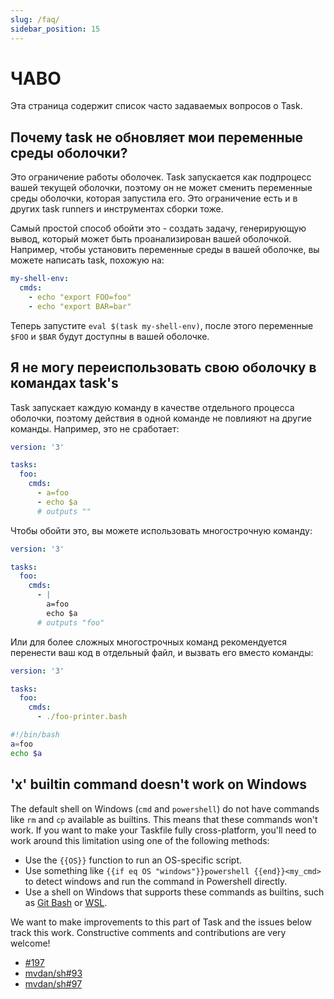 ```yaml
---
slug: /faq/
sidebar_position: 15
---
```


# ЧАВО

Эта страница содержит список часто задаваемых вопросов о Task.

## Почему task не обновляет мои переменные среды оболочки?

Это ограничение работы оболочек. Task запускается как подпроцесс вашей текущей оболочки, поэтому он не может сменить переменные среды оболочки, которая запустила его. Это ограничение есть и в других task runners и инструментах сборки тоже.

Самый простой способ обойти это - создать задачу, генерирующую вывод, который может быть проанализирован вашей оболочкой. Например, чтобы установить переменные среды в вашей оболочке, вы можете написать task, похожую на:

```yaml
my-shell-env:
  cmds:
    - echo "export FOO=foo"
    - echo "export BAR=bar"
```

Теперь запустите `eval $(task my-shell-env)`, после этого переменные `$FOO` и `$BAR` будут доступны в вашей оболочке.

## Я не могу переиспользовать свою оболочку в командах task's

Task запускает каждую команду в качестве отдельного процесса оболочки, поэтому действия в одной команде не повлияют на другие команды. Например, это не сработает:

```yaml
version: '3'

tasks:
  foo:
    cmds:
      - a=foo
      - echo $a
      # outputs ""
```

Чтобы обойти это, вы можете использовать многострочную команду:

```yaml
version: '3'

tasks:
  foo:
    cmds:
      - |
        a=foo
        echo $a
      # outputs "foo"
```

Или для более сложных многострочных команд рекомендуется перенести ваш код в отдельный файл, и вызвать его вместо команды:

```yaml
version: '3'

tasks:
  foo:
    cmds:
      - ./foo-printer.bash
```

```bash
#!/bin/bash
a=foo
echo $a
```

## 'x' builtin command doesn't work on Windows

The default shell on Windows (`cmd` and `powershell`) do not have commands like `rm` and `cp` available as builtins. This means that these commands won't work. If you want to make your Taskfile fully cross-platform, you'll need to work around this limitation using one of the following methods:

- Use the `{{OS}}` function to run an OS-specific script.
- Use something like `{{if eq OS "windows"}}powershell {{end}}<my_cmd>` to detect windows and run the command in Powershell directly.
- Use a shell on Windows that supports these commands as builtins, such as [Git Bash][git-bash] or [WSL][wsl].

We want to make improvements to this part of Task and the issues below track this work. Constructive comments and contributions are very welcome!

- [#197](https://github.com/newrelic-forks/task/issues/197)
- [mvdan/sh#93](https://github.com/mvdan/sh/issues/93)
- [mvdan/sh#97](https://github.com/mvdan/sh/issues/97)

<!-- prettier-ignore-start -->

<!-- prettier-ignore-end -->
[git-bash]: https://gitforwindows.org/
[wsl]: https://learn.microsoft.com/en-us/windows/wsl/install
